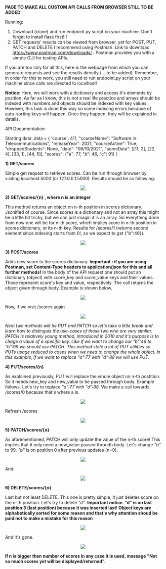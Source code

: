 **PAGE TO MAKE ALL CUSTOM API CALLS FROM BROWSER STILL TO BE ADDED**

Running:
1) Download (clone) and run endpoint.py script on your machine. Don't forget to install flask first!!!
2) GET requests' results can be viewed from browser, yet for POST, PUT, PATCH and DELETE I
recommend using Postman. Link to download https://www.postman.com/downloads/ .
Postman provides you with a simple GUI for testing APIs.

If you are too lazy for all this, here is the webpage from which you can generate requests and see the results directly (....to be added).
Remember, in order for this to work, you still need to run endpoint.py script on your machine since calls are directed to localhost!

**Notice**: Here, we will work with a dictionary and access it's elements by position. As far as I know, this is not a real life practice and arrays should be indexed with numbers and objects should be indexed with key values. However, this task is done this way so some indexing errors because of auto-sorting keys will happen. Once they happen, they will be explained in details.

API Documentation:

Starting data:
data = {
    'course': 411,
    "courseName": "Software in Telecommunications",
    "releaseYear": 2021,
    "courseActive": True,
    "droppedStudents": None,
    "date": "06/10/2021",
    "someData": [[11, 2], [22, 4], [33, 1], [44, 5]],
    "scores": {"a": 77, "b": 46, "c": 91}
    }

**1) GET/scores**

Simple get request to retrieve scores. Can be run through browser by visiting localhost:5000 (or 127.0.0.1:5000).
Results should be as following:
<p align="center">
<img src="https://user-images.githubusercontent.com/59935366/136217072-280088d2-c50a-4d5d-8977-ad365c7dc8c9.PNG"/>
</p>

**2) GET/scores/{n} , where n is an integer**

This method returns an object on n-th position in scores dictionary. Jsonified of course. Since scores is a dictionary and not an array this might be a little bit tricky, but
we can just imagin it is an array. So everything done from now one will be for n-th score, which implies score in n-th position in scores dictionary, or its n-th key. Results for /scores/1 (returns second element since indexing starts from 0!, so we expect to get {"b":46}).
<p align="center">
<img src="https://user-images.githubusercontent.com/59935366/136219774-64dc8c78-f962-45ca-8e37-e7dd8b0003bc.PNG"/>
</p>

**3) POST/scores**

Adds new score to the scores dictionary. **Important : if you are using Postman, set Content-Type headers to application/json for this and all further methods!** 
In the body of the API request one should put an dictionary (object) with score_key and score_value keys and their values. Those represent score's key and value, respectively. 
The call returns the object given through body. Example is shown below.

<p align="center">
<img src="https://user-images.githubusercontent.com/59935366/136221343-6e981d67-0ba2-45ed-87b0-a46f37ba1d1e.PNG"/>
</p>

Now, if we visit /scores again

<p align="center">
<img src="https://user-images.githubusercontent.com/59935366/136221378-4b57679b-caff-41ea-b760-1e71587fa203.PNG"/>
</p>

*Next two methods will be PUT and PATCH so let's take a little break and learn how to distinguis the use-cases of those two who are very similar. PATCH is relatively young method, introduced in 2010 and it's purpose is to chage a value of a specific key. Like if we want to change our "b":46 to "b":99 we should use PATCH. This method stole a lot of PUT utilities so PUTs usage reduced to cases when we need to change the whole object. In this example, if we want to replace "a":77 with "d":88 we will use PUT.*

**4) PUT/scores/{n}**

As explained previously, PUT will replace the whole object on n-th postition. So it needs new_key and new_value to be passed through body. Example follows. Let's try to replace *"a":77* with *"d":88*. We make a call towards /scores/0 because that's where a is. 

<p align="center">
<img src="https://user-images.githubusercontent.com/59935366/136224056-75d49699-9358-42fe-b72a-8cd017504e60.PNG"/>
</p>

Refresh /scores

<p align="center">
<img src="https://user-images.githubusercontent.com/59935366/136224100-f65b8b48-7d22-409c-ab99-3f9421c07e15.PNG"/>
</p>

**5) PATCH/scores/{n}**

As aforementioned, PATCH will only update the value of the n-th score! This implies that it only need a new_value passed throudh body. Let's change *"b"* to 99. *"b"* is on position 0 after previous updates (n=0).

<p align="center">
<img src="https://user-images.githubusercontent.com/59935366/136225114-ee4f9f35-d466-4d63-b52b-2f4772bcd45f.PNG"/>
</p>

And

<p align="center">
<img src="https://user-images.githubusercontent.com/59935366/136225125-6295a1bc-dd86-4521-b2fc-af331f14710c.PNG"/>
</p>

**6) DELETE/scores/{n}**

Last but not least DELETE.  This one is pretty simple, it just deletes score on the n-th position. Let's try to delete *"d"*. 
**Important notice. "d" is on last position 3 (last position) because it was inserted last! Object keys are alphabetically sorted for some reason and that's why attention shoud be paid not to make a mistake for this reason**

<p align="center">
<img src="https://user-images.githubusercontent.com/59935366/136226697-daad8d17-370e-454c-8900-b921f4d971e5.PNG"/>
</p>

And it's gone.

<p align="center">
<img src="https://user-images.githubusercontent.com/59935366/136226725-a623b5d6-4966-4926-94ee-639c1cc0fa57.PNG"/>
</p>


**If n is bigger then number of scores in any case it is used, message "Not so much scores yet will be displayed/returned".**





